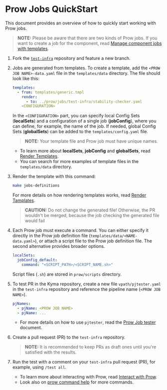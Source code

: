 # Prow Jobs QuickStart

This document provides an overview of how to quickly start working with Prow jobs.
> **NOTE:** Please be aware that there are two kinds of Prow jobs. If you want to create a job for the component, read [Manage component jobs with templates](./manage-component-jobs-with-templates.md).

1. Fork the [`test-infra`](https://github.com/kyma-project/test-infra) repository and feature a new branch.


2. Jobs are generated from templates. To create a template, add the `<PROW JOB NAME>-data.yaml` file in the `templates/data` directory. The file should look like this:

    ```yaml
    templates:
      - from: templates/generic.tmpl
        render:
          - to: ../prow/jobs/test-infra/stability-checker.yaml
        <CONFIGURATION>
    ```
    In the `<CONFIGURATION>` part, you can specify local Config Sets (**localSets**) and a configuration of a single job (**jobConfig**), where you can define, for example, the name of the job.
    If needed, global Config Sets (**globalSets**) can be added to the `templates/config.yaml` file.
    
    > **NOTE:** Your template file and Prow job must have unique names.
    
    - To learn more about **localSets**, **jobConfig** and **globalSets**, read [Render Templates](https://github.com/kyma-project/test-infra/tree/main/development/tools/cmd/rendertemplates). 
    - You can search for more examples of template files in the `templates/data` directory.


3. Render the template with this command:
    ```bash
    make jobs-definitions
    ```
    
    For more details on how rendering templates works, read [Render Tamplates](https://github.com/kyma-project/test-infra/tree/main/development/tools/cmd/rendertemplates).
    
    > **CAUTION:** Do not change the generated file! Otherwise, the PR wouldn't be merged, because the job checking the generated file would fail

   
4. Each Prow job must execute a command. You can either specify it directly in the Prow job definition file (`templates/data/<NAME-data.yaml>`), or attach a script file to the Prow job definition file. The second alternative provides broader options.
    ```yaml
    localSets:
      jobConfig_default:
        command: "<SCRIPT_PATH>/<SCRIPT_NAME.sh>"
    ```
    Script files (`.sh`) are stored in `prow/scripts` directory.


5. To test PR in the Kyma repository, create a new file `vpath/pjtester.yaml` in the `test-infra` repository and reference the pipeline name (`<PROW JOB NAME>`).
    ```yaml
    pjNames:
      - pjName: <PROW JOB NAME>
      - pjName: ...
    ```
    - For more details on how to use `pjtester`, read the [Prow Job tester](https://github.com/kyma-project/test-infra/blob/main/development/tools/cmd/pjtester/README.md) document.
 
     
6. Create a pull request (PR) to the `test-infra` repository.

    > **NOTE:** It is recommended to keep PRs as draft ones until you're satisfied with the results.

   
7. Run the test with a comment on your `test-infra` pull request (PR), for example, using `/test all`.
   - To learn more about interacting with Prow, read [Interact with Prow](./prow-jobs.md#interact-with-prow).
   - Look also on [prow command help](https://prow.k8s.io/command-help) for more commands.